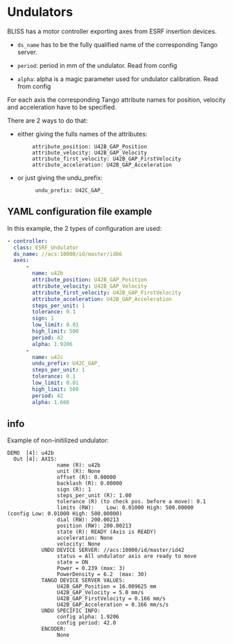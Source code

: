 # Undulators

BLISS has a motor controller exporting axes from ESRF insertion devices.

* `ds_name` has to be the fully qualified name of the corresponding Tango server.

* `period`: period in mm of the undulator. Read from config
* `alpha`: alpha is a magic parameter used for undulator calibration. Read from config

For each axis the corresponding Tango attribute names for position,
velocity and acceleration have to be specified.

There are 2 ways to do that:

* either giving the fulls names of the attributes:
```
        attribute_position: U42B_GAP_Position
        attribute_velocity: U42B_GAP_Velocity
        attribute_first_velocity: U42B_GAP_FirstVelocity
        attribute_acceleration: U42B_GAP_Acceleration
```
* or just giving the undu_prefix:

```
         undu_prefix: U42C_GAP_
```

## YAML configuration file example

In this example, the 2 types of configuration are used:

```yaml
- controller:
  class: ESRF_Undulator
  ds_name: //acs:10000/id/master/id66
  axes:
      -
        name: u42b
        attribute_position: U42B_GAP_Position
        attribute_velocity: U42B_GAP_Velocity
        attribute_first_velocity: U42B_GAP_FirstVelocity
        attribute_acceleration: U42B_GAP_Acceleration
        steps_per_unit: 1
        tolerance: 0.1
        sign: 1
        low_limit: 0.01
        high_limit: 500
        period: 42
        alpha: 1.9206
      -
        name: u42c
        undu_prefix: U42C_GAP_
        steps_per_unit: 1
        tolerance: 0.1
        low_limit: 0.01
        high_limit: 500
        period: 42
        alpha: 1.666
```


## info

Example of non-initilized undulator:
```
DEMO  [4]: u42b
  Out [4]: AXIS:
                name (R): u42b
                unit (R): None
                offset (R): 0.00000
                backlash (R): 0.00000
                sign (R): 1
                steps_per_unit (R): 1.00
                tolerance (R) (to check pos. before a move): 0.1
                limits (RW):    Low: 0.01000 High: 500.00000    (config Low: 0.01000 High: 500.00000)
                dial (RW): 200.00213
                position (RW): 200.00213
                state (R): READY (Axis is READY)
                acceleration: None
                velocity: None
           UNDU DEVICE SERVER: //acs:10000/id/master/id42
                status = All undulator axis are ready to move
                state = ON
                Power = 0.239 (max: 3)
                PowerDensity = 6.2  (max: 30)
           TANGO DEVICE SERVER VALUES:
                U42B_GAP_Position = 16.009625 mm
                U42B_GAP_Velocity = 5.0 mm/s
                U42B_GAP_FirstVelocity = 0.166 mm/s
                U42B_GAP_Acceleration = 0.166 mm/s/s
           UNDU SPECIFIC INFO:
                config alpha: 1.9206
                config period: 42.0
           ENCODER:
                None
```
